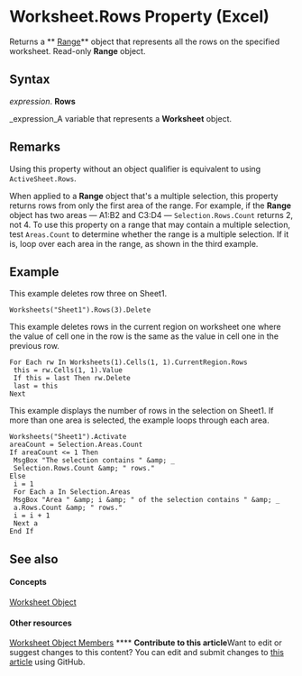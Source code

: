 
# Worksheet.Rows Property (Excel)

Returns a  ** [Range](b8207778-0dcc-4570-1234-f130532cc8cd.md)** object that represents all the rows on the specified worksheet. Read-only **Range** object.


## Syntax

 _expression_. **Rows**

 _expression_A variable that represents a  **Worksheet** object.


## Remarks

Using this property without an object qualifier is equivalent to using  `ActiveSheet.Rows`.

When applied to a  **Range** object that's a multiple selection, this property returns rows from only the first area of the range. For example, if the **Range** object has two areas — A1:B2 and C3:D4 — `Selection.Rows.Count` returns 2, not 4. To use this property on a range that may contain a multiple selection, test `Areas.Count` to determine whether the range is a multiple selection. If it is, loop over each area in the range, as shown in the third example.


## Example

This example deletes row three on Sheet1.


```
Worksheets("Sheet1").Rows(3).Delete
```

This example deletes rows in the current region on worksheet one where the value of cell one in the row is the same as the value in cell one in the previous row.




```
For Each rw In Worksheets(1).Cells(1, 1).CurrentRegion.Rows 
 this = rw.Cells(1, 1).Value 
 If this = last Then rw.Delete 
 last = this 
Next
```

This example displays the number of rows in the selection on Sheet1. If more than one area is selected, the example loops through each area.




```
Worksheets("Sheet1").Activate 
areaCount = Selection.Areas.Count 
If areaCount <= 1 Then 
 MsgBox "The selection contains " &amp; _ 
 Selection.Rows.Count &amp; " rows." 
Else 
 i = 1 
 For Each a In Selection.Areas 
 MsgBox "Area " &amp; i &amp; " of the selection contains " &amp; _ 
 a.Rows.Count &amp; " rows." 
 i = i + 1 
 Next a 
End If
```


## See also


#### Concepts


 [Worksheet Object](182b705e-854a-81cc-a4b0-59b942de55ae.md)
#### Other resources


 [Worksheet Object Members](f8c1afea-1a1c-f5e4-37e3-52c434c8c157.md)
****   **Contribute to this article**Want to edit or suggest changes to this content? You can edit and submit changes to  [this article](https://github.com/jhershey00/VBA_Excel_Test/OpenXMLCon/articles/5d07304e-a3c9-2a75-b2ba-4a7b16ce6516.md) using GitHub.


